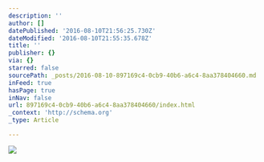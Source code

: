 ```yaml
---
description: ''
author: []
datePublished: '2016-08-10T21:56:25.730Z'
dateModified: '2016-08-10T21:55:35.678Z'
title: ''
publisher: {}
via: {}
starred: false
sourcePath: _posts/2016-08-10-897169c4-0cb9-40b6-a6c4-8aa378404660.md
inFeed: true
hasPage: true
inNav: false
url: 897169c4-0cb9-40b6-a6c4-8aa378404660/index.html
_context: 'http://schema.org'
_type: Article

---
```

![](https://the-grid-user-content.s3-us-west-2.amazonaws.com/dc042dc3-dbef-4a84-b7da-34f69c80df0a.jpg)